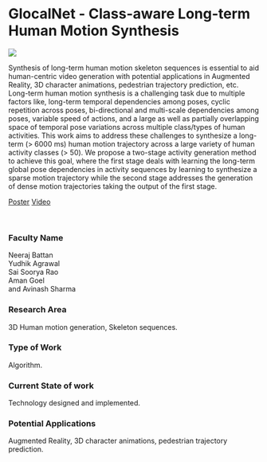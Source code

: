 # GlocalNet - Class-aware Long-term Human Motion Synthesis

![](https://i.imgur.com/lGWkUzS.png)

Synthesis of long-term human motion skeleton sequences is essential to aid human-centric video generation with potential applications in Augmented Reality, 3D character animations, pedestrian trajectory prediction, etc. Long-term human motion synthesis is a challenging task due to multiple factors like, long-term temporal dependencies among poses, cyclic repetition across poses, bi-directional and multi-scale dependencies among poses, variable speed of actions, and a large as well as partially overlapping space of temporal pose variations across multiple class/types of human activities. This work aims to address these challenges to synthesize a long-term (> 6000 ms) human motion trajectory across a large variety of human activity classes (> 50). We propose a two-stage activity generation method to achieve this goal, where the first stage deals with learning the long-term global pose dependencies in activity sequences by learning to synthesize a sparse motion trajectory while the second stage addresses the generation of dense motion trajectories taking the output of the first stage.

[Poster](11.%20GlocalNet%20-%20Class-aware%20Long-term%20Human%20Motion%20Synthesis.pdf)
[Video](https://youtu.be/geTKIzVp0sw)

<br>


### Faculty Name

Neeraj Battan<br>
Yudhik Agrawal<br>
Sai Soorya Rao<br>
Aman Goel<br>
and Avinash Sharma


### Research Area

3D Human motion generation, Skeleton sequences.


### Type of Work

Algorithm.


### Current State of work

Technology designed and implemented.


### Potential Applications

Augmented Reality, 3D character animations, pedestrian trajectory prediction.
